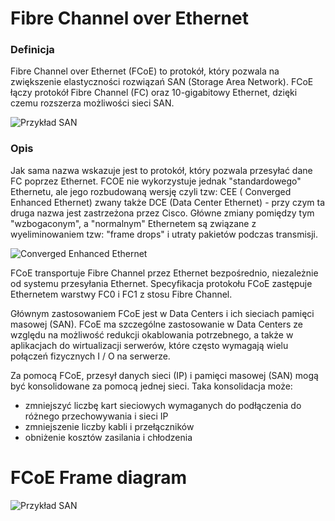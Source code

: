 # Fibre Channel over Ethernet
### Definicja
Fibre Channel over Ethernet (FCoE) to protokół, który pozwala na zwiększenie elastyczności rozwiązań SAN (Storage Area Network).
FCoE łączy protokół Fibre Channel (FC) oraz 10-gigabitowy Ethernet, dzięki czemu rozszerza możliwości sieci SAN.

![Przykład SAN](https://upload.wikimedia.org/wikipedia/commons/5/58/Storage_FCoE.png)

### Opis
Jak sama nazwa wskazuje jest to protokół, który pozwala przesyłać dane FC poprzez Ethernet.
FCOE nie wykorzystuje jednak "standardowego" Ethernetu, ale jego rozbudowaną wersję czyli tzw: CEE ( Converged Enhanced Ethernet) zwany także DCE (Data Center Ethernet) - przy czym ta druga nazwa jest zastrzeżona przez Cisco. Główne zmiany pomiędzy tym "wzbogaconym", a "normalnym" Ethernetem są związane z wyeliminowaniem tzw: "frame drops" i utraty pakietów podczas transmisji.

![Converged Enhanced Ethernet](http://www.emc-macierze.pl/uploads/pics/fcoe.jpg)

FCoE transportuje Fibre Channel przez Ethernet bezpośrednio, niezależnie od systemu przesyłania Ethernet. Specyfikacja protokołu FCoE zastępuje Ethernetem warstwy FC0 i FC1 z stosu Fibre Channel.

Głównym zastosowaniem FCoE jest w Data Centers i ich sieciach pamięci masowej (SAN). FCoE ma szczególne zastosowanie w Data Centers ze względu na możliwość redukcji okablowania potrzebnego, a także w aplikacjach do wirtualizacji serwerów, które często wymagają wielu połączeń fizycznych I / O na serwerze.

Za pomocą FCoE, przesył danych sieci (IP) i pamięci masowej (SAN) mogą być konsolidowane za pomocą jednej sieci. Taka konsolidacja może:
- zmniejszyć liczbę kart sieciowych wymaganych do podłączenia do różnego przechowywania i sieci IP
- zmniejszenie liczby kabli i przełączników
- obniżenie kosztów zasilania i chłodzenia

# FCoE Frame diagram

![Przykład SAN](https://upload.wikimedia.org/wikipedia/commons/8/8d/Frame_FCoE.png)

